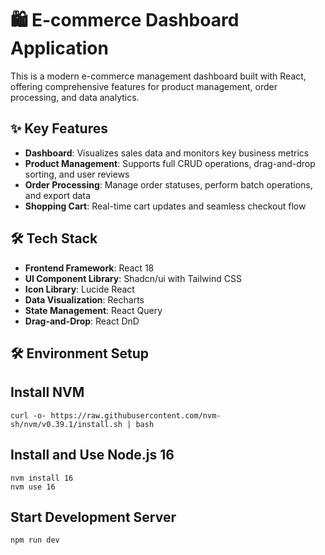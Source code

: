 # 🛍️ E-commerce Dashboard Application

This is a modern e-commerce management dashboard built with React, offering comprehensive features for product management, order processing, and data analytics.

## ✨ Key Features

- **Dashboard**: Visualizes sales data and monitors key business metrics
- **Product Management**: Supports full CRUD operations, drag-and-drop sorting, and user reviews
- **Order Processing**: Manage order statuses, perform batch operations, and export data
- **Shopping Cart**: Real-time cart updates and seamless checkout flow

## 🛠️ Tech Stack

- **Frontend Framework**: React 18
- **UI Component Library**: Shadcn/ui with Tailwind CSS
- **Icon Library**: Lucide React
- **Data Visualization**: Recharts
- **State Management**: React Query
- **Drag-and-Drop**: React DnD

## 🛠️ Environment Setup

## Install NVM
``` 
curl -o- https://raw.githubusercontent.com/nvm-sh/nvm/v0.39.1/install.sh | bash
```
## Install and Use Node.js 16
```
nvm install 16
nvm use 16
```
## Start Development Server
```
npm run dev
```
